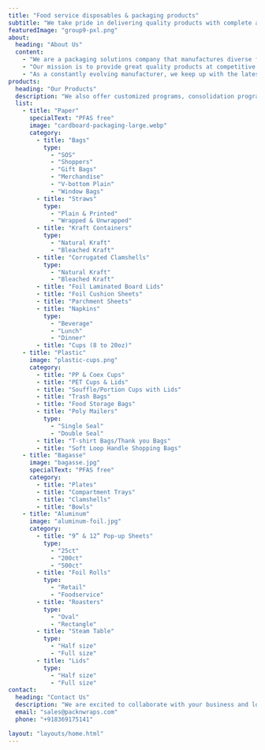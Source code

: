 ```yaml
---
title: "Food service disposables & packaging products"
subtitle: "We take pride in delivering quality products with complete adherence to international industry&nbsp;standards."
featuredImage: "group9-pxl.png"
about:
  heading: "About Us"
  content:
    - "We are a packaging solutions company that manufactures diverse food service disposables & packaging products. We take pride in delivering quality products with complete adherence to international industry standards."
    - "Our mission is to provide great quality products at competitive prices, to be the one stop solution that adds value to your esteemed company."
    - "As a constantly evolving manufacturer, we keep up with the latest trends and innovative concepts to expand our product line. We are committed to providing the most exceptional customer service to our clients."
products:
  heading: "Our Products"
  description: "We also offer customized programs, consolidation programs, and private labeling to meet the unique needs of our customers."
  list:
    - title: "Paper"
      specialText: "PFAS free"
      image: "cardboard-packaging-large.webp"
      category:
        - title: "Bags"
          type:
            - "SOS"
            - "Shoppers"
            - "Gift Bags"
            - "Merchandise"
            - "V-bottom Plain"
            - "Window Bags"
        - title: "Straws"
          type:
            - "Plain & Printed"
            - "Wrapped & Unwrapped"
        - title: "Kraft Containers"
          type:
            - "Natural Kraft"
            - "Bleached Kraft"
        - title: "Corrugated Clamshells"
          type:
            - "Natural Kraft"
            - "Bleached Kraft"
        - title: "Foil Laminated Board Lids"
        - title: "Foil Cushion Sheets"
        - title: "Parchment Sheets"
        - title: "Napkins"
          type:
            - "Beverage"
            - "Lunch"
            - "Dinner"
        - title: "Cups (8 to 20oz)"
    - title: "Plastic"
      image: "plastic-cups.png"
      category:
        - title: "PP & Coex Cups"
        - title: "PET Cups & Lids"
        - title: "Souffle/Portion Cups with Lids"
        - title: "Trash Bags"
        - title: "Food Storage Bags"
        - title: "Poly Mailers"
          type:
            - "Single Seal"
            - "Double Seal"
        - title: "T-shirt Bags/Thank you Bags"
        - title: "Soft Loop Handle Shopping Bags"
    - title: "Bagasse"
      image: "bagasse.jpg"
      specialText: "PFAS free"
      category:
        - title: "Plates"
        - title: "Compartment Trays"
        - title: "Clamshells"
        - title: "Bowls"
    - title: "Aluminum"
      image: "aluminum-foil.jpg"
      category:
        - title: "9” & 12” Pop-up Sheets"
          type:
            - "25ct"
            - "200ct"
            - "500ct"
        - title: "Foil Rolls"
          type:
            - "Retail"
            - "Foodservice"
        - title: "Roasters"
          type:
            - "Oval"
            - "Rectangle"
        - title: "Steam Table"
          type:
            - "Half size"
            - "Full size"
        - title: "Lids"
          type:
            - "Half size"
            - "Full size"
contact:
  heading: "Contact Us"
  description: "We are excited to collaborate with your business and look forward to building a long-term partnership with you."
  email: "sales@packnwraps.com"
  phone: "+918369175141"

layout: "layouts/home.html"
---
```

